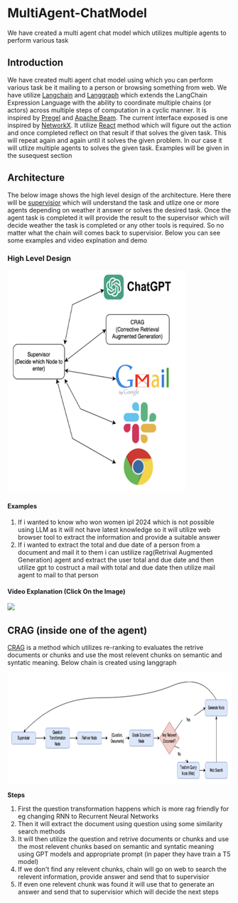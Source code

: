 # MultiAgent-ChatModel
We have created a multi agent chat model which utilizes multiple agents to perform various task

## Introduction
We have created multi agent chat model using which you can perform various task be it mailing to a person or browsing something from web. We have utilize [Langchain](https://python.langchain.com/docs/get_started/quickstart/) and [Langgraph](https://python.langchain.com/docs/langgraph/) which extends the LangChain Expression Language with the ability to coordinate multiple chains (or actors) across multiple steps of computation in a cyclic manner. It is inspired by [Pregel](https://research.google/pubs/pregel-a-system-for-large-scale-graph-processing/) and [Apache Beam](https://beam.apache.org/). The current interface exposed is one inspired by [NetworkX](https://networkx.org/documentation/latest/). It utilize [React](https://arxiv.org/pdf/2210.03629.pdf) method which will figure out the action and once completed reflect on that result if that solves the given task. This will repeat again and again until it solves the given problem. In our case it will utlize multiple agents to solves the given task. Examples will be given in the susequest section


## Architecture 
The below image shows the high level design of the architecture. Here there will be [supervisior](https://github.com/langchain-ai/langgraph/blob/main/examples/multi_agent/agent_supervisor.ipynb) which will understand the task and utlize one or more agents depending on weather it answer or solves the desired task. Once the agent task is completed it will provide the result to the supervisor which will decide weather the task is completed or any other tools is required. So no matter what the chain will comes back to supervisior. Below you can see some examples and video explnation and demo

### High Level Design
<img src="https://github.com/usama8199/MultiAgent-ChatModel/blob/main/Image/Overview.png" width="400" height="500"/>

#### Examples
1. If i wanted to know who won women ipl 2024 which is not possible using LLM as it will not have latest knowledge so it will utilize web browser tool to extract the information and provide a suitable answer
2. If i wanted to extract the total and due date of a person from a document and mail it to them i can ustilize rag(Retrival Augmented Generation) agent and extract the user total and due date and then utilize gpt to costruct a mail with total and due date then utilize mail agent to mail to that person

#### Video Explanation (Click On the Image)
[<img src="https://img.youtube.com/vi/rvDZ_jIoIho/maxresdefault.jpg" width="70%">](https://youtu.be/rvDZ_jIoIho)


## CRAG (inside one of the agent)
[CRAG](https://arxiv.org/pdf/2401.15884.pdf) is a method which utilizes re-ranking to evaluates the retrive documents or chunks and use the most relevent chunks on semantic and syntatic meaning. Below chain is created using langgraph


<img src="https://github.com/usama8199/MultiAgent-ChatModel/blob/main/Image/CRAG.png" width="1400" height="250"/>

**Steps**
1. First the question transformation happens which is more rag friendly for eg changing RNN to Recurrent Neural Networks
2. Then it will extract the document using question using some similarity search methods
3. It will then utilize the question and retrive documents or chunks and use the most relevent chunks based on semantic and syntatic meaning using GPT models and appropriate prompt (in paper they have train a T5 model)
4. If we don't find any relevent chunks, chain will go on web to search the relevent information, provide answer and send that to supervisior
5. If even one relevent chunk was found it will use that to generate an answer and send that to supervisior which will decide the next steps

